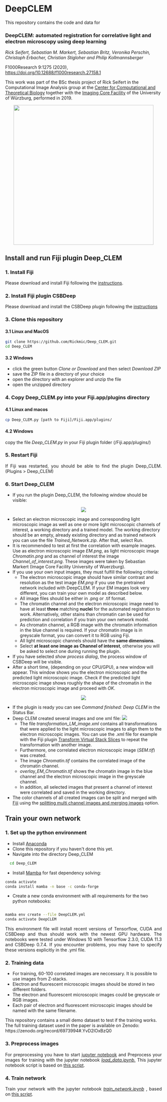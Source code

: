 # DeepCLEM

This repository contains the code and data for

### DeepCLEM: automated registration for correlative light and electron microscopy using deep learning

*Rick Seifert, Sebastian M. Markert, Sebastian Britz, Veronika Perschin, Christoph Erbacher, Christian Stigloher and Philip Kollmannsberger*

F1000Research 9:1275 (2020), https://doi.org/10.12688/f1000research.27158.1

This work was part of the BSc thesis project of Rick Seifert in the Computational Image Analysis group at the [Center for Computational and Theoretical Biology](https://www.biozentrum.uni-wuerzburg.de/cctb/cctb/) together with the [Imaging Core Facility](https://www.biozentrum.uni-wuerzburg.de/em/startseite/) of the University of Würzburg, performed in 2019.

<p align="center"> 
  <img src="https://f1000researchdata.s3.amazonaws.com/manuscripts/30002/0db554d6-8849-4105-ac0c-0a019fef925d_figure1.gif" width=450px>
</p>

## Install and run Fiji plugin Deep_CLEM

### 1. Install Fiji

<p align="justify">
Please download and install Fiji following the <a href="https://imagej.net/Fiji/Downloads">instructions</a>.
</p>


### 2. Install Fiji plugin CSBDeep


<p align="justify">
Please download and install the CSBDeep plugin following the <a href="https://github.com/CSBDeep/CSBDeep_website/wiki/CSBDeep-in-Fiji-%E2%80%93-Installation">instructions</a>
</p>


### 3. Clone this repository

#### 3.1 Linux and MacOS

```sh
git clone https://github.com/Rickmic/Deep_CLEM.git
cd Deep_CLEM
```

#### 3.2 Windows

<p align="justify">
  <ul>
    <li>
      click the green button <i>Clone or Download</i> and then select <i>Download ZIP</i>
    </li>
    <li>
      save the ZIP file in a directory of your choice
    </li>
    <li>
      open the directory with an explorer and unzip the file
    </li>
    <li>
      open the unzipped directory 
    </li>
  </ul>
</p>

### 4. Copy Deep_CLEM.py into your Fiji.app/plugins directory

#### 4.1 Linux and macos

```sh
cp Deep_CLEM.py [path to Fiji]/Fiji.app/plugins/
```

#### 4.2 Windows

<p align="justify">
  copy the file <i>Deep_CLEM.py</i> in your Fiji plugin folder (/Fiji.app/plugins/)
</p>

### 5. Restart Fiji

<p align="justify">
  If Fiji was restarted, you should be able to find the plugin Deep_CLEM. (Plugins > Deep_CLEM)
</p>

### 6. Start Deep_CLEM


<p align="justify">
  <ul>
    <li>
      If you run the plugin Deep_CLEM, the following window should be visible:
    </li>
  </ul>
</p>



<p align="center"> 
  <img src="../assets/GUI1.png">
</p>


<p align="justify">
  <ul>
    <li>
      Select an electron microscopic image and corresponding light microscopic image as well as one or more light microscopic channels of interest, a working directory and a trained model. The working directory should be an empty, already existing directory and as trained network you can use the file <i>Trained_Network.zip</i>. After that, select Run. 
    </li>
    <li>
      It is recommended to test at first the correlation with example images. Use as electron microscopic image <i>EM.png</i>, as light microscopic image <i>Chromatin.png</i> and as channel of interest the image <i>Channel_of_interest.png</i>. These images were taken by Sebastian Markert (Image Core Facility University of Wuerzburg).
    </li>
    <li>
      If you use your own input images, they must fulfill the following criteria:
      <ul>
        <li>
          The electron microscopic image should have similar contrast and resolution as the test image <i>EM.png</i> if you use the pretrained network included with DeepCLEM. If your EM images look very different, you can train your own model as described below.
        </li>
        <li>
          All image files should be either in .png or .tif format.
        </li>
        <li>
          The chromatin channel and the electron microscopic image need to have at least <b>three</b> matching <b>nuclei</b> for the automated registration to work. Alternatively, other stains than chromatin can be used for prediction and correlation if you train your own network model. 
        </li>
        <li>
          As chromatin channel, a RGB image with the chromatin information in the blue channel is required. If your chromatin image is in greyscale format, you can convert it to RGB using Fiji.
        <li>
          All light microscopic channels should have the <b>same dimensions</b>.
        </li>
        <li>
          Select <b>at least one image as Channel of interest</b>, otherwise you will be asked to select one during running the plugin.
        </li>
      </ul>
    </li>
    <li>
      If you have selected <i>show process dialog</i>, the process window of CSBDeep will be visible.
    </li>
    <li>
      After a short time, (depending on your CPU/GPU), a new window will appear. This window shows you the electron microscopic and the predicted light microscopic image. Check if the predicted light microscopic image shows roughly the shape of the chromatin in the electron microscopic image and proceed with <i>OK</i>. 
    </li>
  </ul>
</p>



<p align="center"> 
  <img src="../assets/GUI2.png">
</p>


<p align="justify"> 
  <ul>
    <li>
      If the plugin is ready you can see <i>Command finished: Deep CLEM</i> in the Status Bar.
    </li>
    <li>
      Deep CLEM created several images and one xml file:
      <img src="../assets/GUI3.png">
      <ul>
        <li>
          The file <i>transformation_LM_image.xml</i> contains all transformations that were applied to the light microscopic images to align them to the electron microscopic images. You can use the .xml file for example with the Fiji plugin <a href="https://imagej.net/Transform_Virtual_Stack_Slices">Transform Virtual Stack Slices</a> to repeat the transformation with another image.
        </li>
        <li>
          Furthermore, one correlated electron microscopic image (<i>SEM.tif</i>) was created.
        </li>
        <li>
          The image <i>Chromatin.tif</i> contains the correlated image of the chromatin channel.
        </li>
        <li>
          <i>overlay_EM_Chromatin.tif</i> shows the chromatin image in the blue channel and the electron microscopic image in the greyscale channel.
        </li>
        <li>
          In addition, all selected images that present a channel of interest were correlated and saved in the working directory.
        </li>
      </ul>
    </li>
    <li>
      The color channels of all created images can be split and merged with <a href="https://fiji.sc/">Fiji</a> using the <a href="https://imagej.net/Color_Image_Processing">splitting multi channel images and merging images</a> option.
    </li>
  </ul>
</p>



## Train your own network

### 1. Set up the python environment

<p align="justify">
  <ul>
    <li>
      Install <a href="https://www.anaconda.com/distribution/">Anaconda</a>
    </li>
    <li>
      Clone this repository if you haven't done this yet.
    </li>
    <li>
      Navigate into the directory Deep_CLEM
    </li>
  </ul>
</p>

```sh
  cd Deep_CLEM
  ```

<p align="justify">
  <ul>
    <li>
      Install <a href="https://github.com/mamba-org/mamba/">Mamba</a> for fast dependency solving:
    </li>
  </ul>
</p>

  ```sh
  conda activate
  conda install mamba -n base -c conda-forge
  ```

<p align="justify">
  <ul>
    <li>
      Create a new conda environment with all requirements for the two python notebooks:
    </li>
  </ul>
</p>

  ```sh

  mamba env create --file DeepCLEM.yml
  conda activate DeepCLEM
  ```
  
<p align="justify">
  This environment file will install recent versions of Tensorflow, CUDA and CSBDeep 
  and thus should work with the newest GPU hardware. The notebooks were tested under 
  Windows 10 with Tensorflow 2.3.0, CUDA 11.3 and CSBDeep 0.7.4. If you encounter problems, 
  you may have to specify these versions explicitly in the .yml file.
</p>

### 2. Training data

<p align="justify">
  <ul>
    <li>
      For training, 60-100 correlated images are neccessary. It is possible to use images from Z-stacks.
    </li>
    <li>
      Electron and fluorescent microscopic images should be stored in two different folders.
    </li>
    <li>
      The electron and fluorescent microscopic images could be greyscale or RGB images.
    </li>
    <li>
      Each pair of electron and fluorescent microscopic images should be named with the same filename.
    </li>
  </ul>
</p>
This repository contains a small demo dataset to test if the training works. The full training dataset used in the paper is available on Zenodo: https://zenodo.org/record/6973994#.YvD2lOxBzQ0

### 3. Preprocess images

<p align="justify">
  For preprocessing you have to start <a href="https://jupyter.readthedocs.io/en/latest/running.html">jupyter notebook</a> and Preprocess your images for training with the jupyter notebook <a href="https://nbviewer.jupyter.org/github/Rickmic/Deep_CLEM/blob/master/load_data.ipynb"><i>load_data.ipynb.</i></a> This jupyter notebook script is based on <a href="https://nbviewer.jupyter.org/url/csbdeep.bioimagecomputing.com/examples/denoising3D/1_datagen.ipynb">this script</a>.
</p>

### 4. Train network

<p align="justify">
  Train your network with the jupyter notebook <a href="https://nbviewer.jupyter.org/github/Rickmic/Deep_CLEM/blob/master/train_network.ipynb"><i>train_network.ipynb</i></a> , based on <a href="https://nbviewer.jupyter.org/url/csbdeep.bioimagecomputing.com/examples/denoising3D/2_training.ipynb">this script</a>.
</p>
